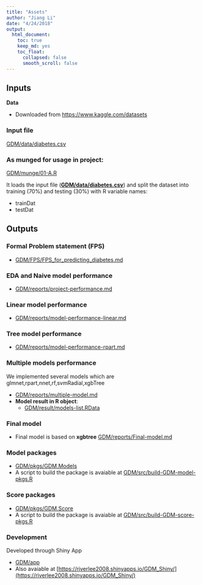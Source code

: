 ```yaml
---
title: "Assets"
author: "Jiang Li"
date: "4/24/2018"
output: 
  html_document:
    toc: true
    keep_md: yes
    toc_float:
      collapsed: false
      smooth_scroll: false
---
```




## Inputs

**Data**

- Downloaded from https://www.kaggle.com/datasets

### Input file
[GDM/data/diabetes.csv](GDM/data/diabetes.csv)

### **As munged for usage in project:**
[GDM/munge/01-A.R](GDM/munge/01-A.R])

It loads the input file (**[GDM/data/diabetes.csv](GDM/data/diabetes.csv)**) and split the dataset into training (70%) and testing (30%) with R variable names:
- trainDat
- testDat

## Outputs

### Formal Problem statement (FPS)

- [GDM/FPS/FPS_for_predicting_diabetes.md](GDM/FPS/FPS_for_predicting_diabetes.m)

### EDA and Naive model performance

- [GDM/reports/project-performance.md](GDM/reports/project-performance.md)

###  Linear model performance
- [GDM/reports/model-performance-linear.md](GDM/reports/model-performance-linear.md)

### Tree model performance
- [GDM/reports/model-performance-rpart.md](GDM/reports/model-performance-rpart.md)

### Multiple models performance

We implemented several models which are glmnet,rpart,nnet,rf,svmRadial,xgbTree
- [GDM/reports/multiple-model.md](GDM/reports/multiple-model.md)
- **Model result in R object**: 
    - [GDM/result/models-list.RData](GDM/result/models-list.RData)
    
### Final model
- Final model is based on **xgbtree** [GDM/reports/Final-model.md](GDM/reports/Final-model.md)

    
### Model packages
- [GDM/pkgs/GDM.Models](GDM/pkgs/GDM.Models)
- A script to build the package is avaiable at [GDM/src/build-GDM-model-pkgs.R](GDM/src/build-GDM-model-pkgs.R)

### Score packages
- [GDM/pkgs/GDM.Score](GDM/pkgs/GDM.Score)
- A script to build the package is avaiable at [GDM/src/build-GDM-score-pkgs.R](GDM/src/build-GDM-score-pkgs.R)


### Development

Developed through Shiny App

- [GDM/app](GDM/app)
- Also avaiable at [https://riverlee2008.shinyapps.io/GDM_Shiny/](https://riverlee2008.shinyapps.io/GDM_Shiny/)
   




